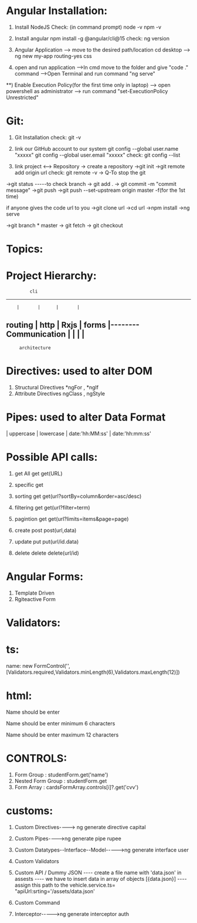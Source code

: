 Angular Installation:
=====================
1) Install NodeJS
Check: (in command prompt)
      node -v
      npm -v

2) Install angular
npm install -g @angular/cli@15
check:
      ng version

3) Angular Application
   --> move to the desired path/location
       cd desktop
   --> ng new my-app
       routing-yes
       css

4) open and run application
   -->In cmd move to the folder and give "code ." command
   -->Open Terminal and run command "ng serve"

**) Enable Execution Policy(for the first time only in laptop)
    --> open powershell as administrator
    --> run command "set-ExecutionPolicy Unrestricted"





Git:
====
1) Git Installation
   check: git -v

2) link our GitHub account to our system
   git config --global user.name "xxxxx"
   git config --global user.email "xxxxx"
   check:
   git config --list

3) link project <--> Repository
  -> create a repository
  ->git init
  ->git remote add origin url
       check: git remote -v
  -> Q-To stop the git

  ->git status -----to check branch
  -> git add .
  -> git commit -m "commit message"
  ->git push
       ->git push --set-upstream origin master -f(for the 1st time)


if anyone gives the code url to you
  ->git clone url
  ->cd url
  ->npm install
  ->ng serve

  ->git branch * master
  -> git fetch
  -> git checkout



Topics:
=======

Project Hierarchy:  
==================

             cli
--------------------------------
        |       |      |       |
routing | http  | Rxjs | forms |-------- Communication
        |       |      |       |   
--------------------------------
         architecture



Directives: used to alter DOM
===========
1) Structural Directives
   *ngFor , *ngIf
2) Attribute Directives
   ngClass , ngStyle



Pipes: used to alter Data Format
======
| uppercase
| lowercase
| date:'hh:MM:ss'
| date:'hh:mm:ss'


Possible API calls:
===================
1) get All          get        get(URL)
2) specific         get      
3) sorting          get        get(url?sortBy=column&order=asc/desc)
4) filtering        get        get(url?filter=term)
5) pagintion        get        get(url?limits=items&page=page)

6) create           post       post(url,data)
7) update           put        put(url/id.data)
8) delete           delete     delete(url/id)            


Angular Forms:
==============
1) Template Driven
2) Rgiteactive Form


Validators:
===========

ts:
===
name: new FormControl('',[Validators.required,Validators.minLength(6),Validators.maxLength(12)])

html:
=====
 <div *ngIf="CONTROLS?.touched && CONTROLS?.invalid">
        <p *ngIf="CONTROLS?.errors?.['required']">Name should be enter</p>
        <p *ngIf="CONTROLS?.errors?.['minlength']">Name should be enter minimum 6 characters</p>
        <p *ngIf="CONTROLS?.errors?.['maxlength']">Name should be enter maximum 12 characters</p>
    </div>

CONTROLS:
=========
1) Form Group : studentForm.get('name')
2) Nested Form Group : studentForm.get
3) Form Array : cardsFormArray.controls[i]?.get('cvv')


customs:
========
1) Custom Directives----> ng generate directive capital
2) Custom Pipes---->ng generate pipe rupee
3) Custom Datatypes--Interface--Model----->ng generate interface user
4) Custom Validators
5) Custom API / Dummy JSON
   ---- create a file name with 'data.json' in assests
   ---- we have to insert data in array of objects  [{data.json}]
   ---- assign this path to the vehicle.service.ts= "apiUrl:srting='/assets/data.json'
 
6) Custom Command
7) Interceptor----->ng generate interceptor auth